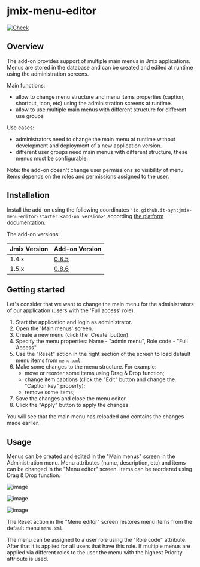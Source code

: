 # jmix-menu-editor
[![Check](https://github.com/daring2/jmix-menu-editor/actions/workflows/check.yml/badge.svg)](https://github.com/daring2/jmix-menu-editor/actions/workflows/check.yml)

## Overview
The add-on provides support of multiple main menus in Jmix applications. Menus are stored in the database
and can be created and edited at runtime using the administration screens.

Main functions:
- allow to change menu structure and menu items properties (caption, shortcut, icon, etc) using the administration screens 
at runtime.
- allow to use multiple main menus with different structure for different use groups

Use cases:
- administrators need to change the main menu at runtime without development and deployment of a new application version.
- different user groups need main menus with different structure, these menus must be configurable.

Note: the add-on doesn't change user permissions so visibility of menu items depends on the roles and permissions
assigned to the user. 

## Installation
Install the add-on using the following coordinates `'io.github.it-syn:jmix-menu-editor-starter:<add-on version>'`
according [the platform documentation](https://docs.jmix.io/jmix/studio/marketplace.html).

The add-on versions:

| Jmix Version | Add-on Version                                                                         |
|--------------|----------------------------------------------------------------------------------------|
| 1.4.x        | [0.8.5](https://central.sonatype.com/artifact/io.github.it-syn/jmix-menu-editor/0.8.5) |
| 1.5.x        | [0.8.6](https://central.sonatype.com/artifact/io.github.it-syn/jmix-menu-editor/0.8.6) |

## Getting started

Let's consider that we want to change the main menu for the administrators of our application (users with the 
'Full access' role).

1. Start the application and login as administrator.
2. Open the 'Main menus' screen.
3. Create a new menu (click the 'Create' button).
4. Specify the menu properties: Name - "admin menu", Role code - "Full Access".
5. Use the "Reset" action in the right section of the screen to load default menu items from `menu.xml`.
6. Make some changes to the menu structure. For example:
    - move or reorder some items using Drag & Drop function;
    - change item captions (click the "Edit" button and change the "Caption key" property);
    - remove some items;
7. Save the changes and close the menu editor.
8. Click the "Apply" button to apply the changes.

You will see that the main menu has reloaded and contains the changes made earlier.

## Usage
Menus can be created and edited in the "Main menus" screen in the Administration menu. Menu attributes (name, description, etc)
and items can be changed in the "Menu editor" screen. Items can be reordered using Drag & Drop function.

![image](https://user-images.githubusercontent.com/11490702/211078842-3d3eba44-fb3a-4a4d-a98f-54ef3dcf8b95.png)

![image](https://user-images.githubusercontent.com/11490702/211079118-cd1b182c-2b75-4c1f-974d-dd84076fb764.png)

![image](https://user-images.githubusercontent.com/11490702/211079299-80e010db-22ae-46fd-8e6e-7fcc36c28843.png)

The Reset action in the "Menu editor" screen restores menu items from the default menu `menu.xml`.

The menu can be assigned to a user role using the "Role code" attribute. After that it is applied for all users
that have this role. If multiple menus are applied via different roles to the user the menu with
the highest Priority attribute is used.
